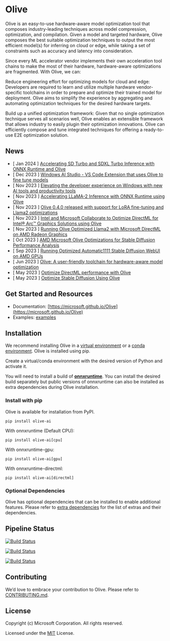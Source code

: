 # Olive

Olive is an easy-to-use hardware-aware model optimization tool that composes industry-leading techniques
across model compression, optimization, and compilation. Given a model and targeted hardware, Olive composes the best
suitable optimization techniques to output the most efficient model(s) for inferring on cloud or edge, while taking
a set of constraints such as accuracy and latency into consideration.

Since every ML accelerator vendor implements their own acceleration tool chains to make the most of their hardware, hardware-aware
optimizations are fragmented. With Olive, we can:

Reduce engineering effort for optimizing models for cloud and edge: Developers are required to learn and utilize
multiple hardware vendor-specific toolchains in order to prepare and optimize their trained model for deployment.
Olive aims to simplify the experience by aggregating and automating optimization techniques for the desired hardware
targets.

Build up a unified optimization framework: Given that no single optimization technique serves all scenarios well,
Olive enables an extensible framework that allows industry to easily plugin their optimization innovations.  Olive can
efficiently compose and tune integrated techniques for offering a ready-to-use E2E optimization solution.

## News
- [ Jan 2024 ] [Accelerating SD Turbo and SDXL Turbo Inference with ONNX Runtime and Olive](https://huggingface.co/blog/sdxl_ort_inference)
- [ Dec 2023 ] [Windows AI Studio - VS Code Extension that uses Olive to fine tune models](https://marketplace.visualstudio.com/items?itemName=ms-windows-ai-studio.windows-ai-studio&ssr=false#overview)
- [ Nov 2023 ] [Elevating the developer experience on Windows with new AI tools and productivity tools](https://blogs.windows.com/windowsdeveloper/2023/11/15/elevating-the-developer-experience-on-windows-with-new-ai-tools-and-productivity-tools/)
- [ Nov 2023 ] [Accelerating LLaMA-2 Inference with ONNX Runtime using Olive](https://onnxruntime.ai/blogs/accelerating-llama-2)
- [ Nov 2023 ] [Olive 0.4.0 released with support for LoRA fine-tuning and Llama2 optimizations](https://github.com/microsoft/Olive/releases/tag/v0.4.0)
- [ Nov 2023 ] [Intel and Microsoft Collaborate to Optimize DirectML for Intel® Arc™ Graphics Solutions using Olive](https://community.intel.com/t5/Blogs/Tech-Innovation/Artificial-Intelligence-AI/Intel-and-Microsoft-Collaborate-to-Optimize-DirectML-for-Intel/post/1542055)
- [ Nov 2023 ] [Running Olive Optimized Llama2 with Microsoft DirectML on AMD Radeon Graphics](https://community.amd.com/t5/ai/how-to-running-optimized-llama2-with-microsoft-directml-on-amd/ba-p/645190)
- [ Oct 2023 ] [AMD Microsoft Olive Optimizations for Stable Diffusion Performance Analysis](https://www.pugetsystems.com/labs/articles/amd-microsoft-olive-optimizations-for-stable-diffusion-performance-analysis/)
- [ Sep 2023 ] [Running Optimized Automatic1111 Stable Diffusion WebUI on AMD GPUs](https://community.amd.com/t5/ai/updated-how-to-running-optimized-automatic1111-stable-diffusion/ba-p/630252)
- [ Jun 2023 ] [Olive: A user-friendly toolchain for hardware-aware model optimization](https://cloudblogs.microsoft.com/opensource/2023/06/26/olive-a-user-friendly-toolchain-for-hardware-aware-model-optimization/)
- [ May 2023 ] [Optimize DirectML performance with Olive](https://devblogs.microsoft.com/directx/optimize-directml-performance-with-olive/)
- [ May 2023 ] [Optimize Stable Diffusion Using Olive](https://devblogs.microsoft.com/directx/dml-stable-diffusion/)

## Get Started and Resources
- Documentation: [https://microsoft.github.io/Olive](https://microsoft.github.io/Olive)
- Examples: [examples](./examples)

## Installation
We recommend installing Olive in a [virtual environment](https://docs.python.org/3/library/venv.html) or a
[conda environment](https://conda.io/projects/conda/en/latest/user-guide/tasks/manage-environments.html). Olive is installed using
pip.

Create a virtual/conda environment with the desired version of Python and activate it.

You will need to install a build of [**onnxruntime**](https://onnxruntime.ai). You can install the desired build separately but
public versions of onnxruntime can also be installed as extra dependencies during Olive installation.

### Install with pip
Olive is available for installation from PyPI.
```
pip install olive-ai
```
With onnxruntime (Default CPU):
```
pip install olive-ai[cpu]
```
With onnxruntime-gpu:
```
pip install olive-ai[gpu]
```
With onnxruntime-directml:
```
pip install olive-ai[directml]
```

### Optional Dependencies
Olive has optional dependencies that can be installed to enable additional features. Please refer to [extra dependencies](./olive/extra_dependencies.json) for
the list of extras and their dependencies.

## Pipeline Status

[![Build Status](https://dev.azure.com/aiinfra/PublicPackages/_apis/build/status%2FOlive%20CI?label=Olive-CI)](https://dev.azure.com/aiinfra/PublicPackages/_build/latest?definitionId=1240)

[![Build Status](https://dev.azure.com/aiinfra/PublicPackages/_apis/build/status%2FOlive-ORT-stable?label=Olive-ORT-stable)](https://aiinfra.visualstudio.com/PublicPackages/_build?definitionId=1281)

[![Build Status](https://dev.azure.com/aiinfra/PublicPackages/_apis/build/status%2FOlive-ORT-Nightly?label=Olive-ORT-Nightly)](https://dev.azure.com/aiinfra/PublicPackages/_build/latest?definitionId=1279)

## Contributing
We’d love to embrace your contribution to Olive. Please refer to [CONTRIBUTING.md](./CONTRIBUTING.md).


## License
Copyright (c) Microsoft Corporation. All rights reserved.

Licensed under the [MIT](./LICENSE) License.
